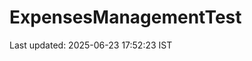 # ExpensesManagementTest







































Last updated: 2025-06-23 17:52:23 IST
